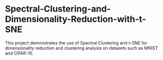 # Spectral-Clustering-and-Dimensionality-Reduction-with-t-SNE
This project demonstrates the use of Spectral Clustering and t-SNE for dimensionality reduction and clustering analysis on datasets such as MNIST and CIFAR-10.
